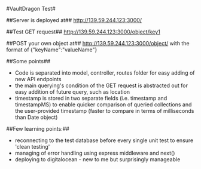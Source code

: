 #VaultDragon Test#

##Server is deployed at##
http://139.59.244.123:3000/

##Test GET request##
http://139.59.244.123:3000/object/key1

##POST your own object at##
http://139.59.244.123:3000/object/
with the format of {"keyName":"valueName"}

##Some points##
* Code is separated into model, controller, routes folder for easy adding of new API endpoints
* the main querying's condition of the GET request is abstracted out for easy addition of future query, such as location
* timestamp is stored in two separate fields (i.e. timestamp and timestampMS) to enable quicker comparison of queried collections and the user-provided timestamp (faster to compare in terms of milliseconds than Date object)

##Few learning points:##
* reconnecting to the test database before every single unit test to ensure 'clean testing'
* managing of error handling using express middleware and next()
* deploying to digitalocean - new to me but surprisingly manageable
